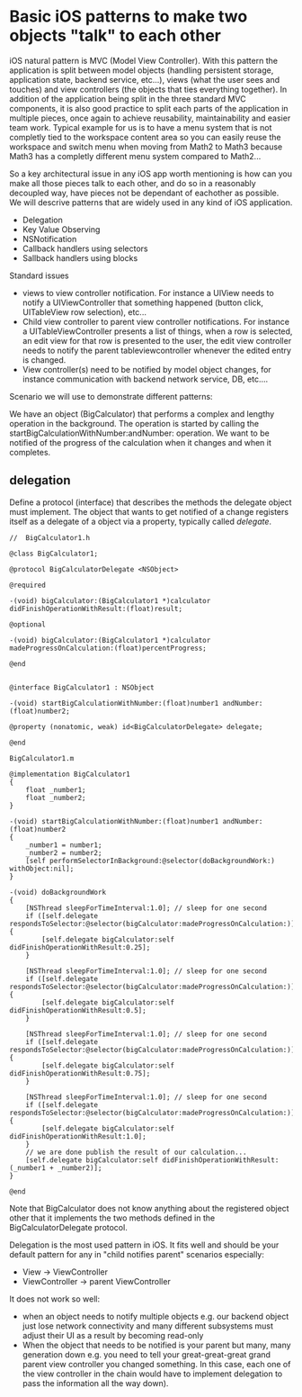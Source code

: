# Basic iOS patterns to make two objects "talk" to each other


iOS natural pattern is MVC (Model View Controller). With this pattern the application is split between model objects (handling persistent storage, application state, backend service, etc...), views (what the user sees and touches) and view controllers (the objects that ties everything together). 
In addition of the application being split in the three standard MVC components, it is also good practice to split each parts of the application in multiple pieces, once again to achieve reusability, maintainability and easier team work. Typical example for us is to have a menu system that is not completly tied to the workspace content area so you can easily reuse the workspace and switch menu when moving from Math2 to Math3 because Math3 has a completly different menu system compared to Math2...

So a key architectural issue in any iOS app worth mentioning is how can you make all those pieces talk to each other, and do so in a reasonably decoupled way, have pieces not be dependant of eachother as possible. We will descrive patterns that are widely used in any kind of iOS application.

* Delegation
* Key Value Observing
* NSNotification
* Callback handlers using selectors
* Sallback handlers using blocks

Standard issues 

* views to view controller notification. For instance a UIView needs to notify a UIViewController that something happened (button click, UITableView row selection), etc...
* Child view controller to parent view controller notifications. For instance a UITableViewController presents a list of things, when a row is selected, an edit view for that row is presented to the user, the edit view controller needs to notify the parent tableviewcontroller whenever the edited entry is changed.
* View controller(s) need to be notified by model object changes, for instance communication with backend network service, DB, etc....

Scenario we will use to demonstrate different patterns:

We have an object (BigCalculator) that performs a complex and lengthy operation in the background.
The operation is started by calling the startBigCalculationWithNumber:andNumber: operation.
We want to be notified of the progress of the calculation when it changes and when it completes.


## delegation

Define a protocol (interface) that describes the methods the delegate object must implement.
The object that wants to get notified of a change registers itself as a delegate of a object via a property, 
typically called *delegate*.

```objC
//  BigCalculator1.h

@class BigCalculator1;

@protocol BigCalculatorDelegate <NSObject>

@required

-(void) bigCalculator:(BigCalculator1 *)calculator didFinishOperationWithResult:(float)result;

@optional

-(void) bigCalculator:(BigCalculator1 *)calculator madeProgressOnCalculation:(float)percentProgress;

@end


@interface BigCalculator1 : NSObject

-(void) startBigCalculationWithNumber:(float)number1 andNumber:(float)number2;

@property (nonatomic, weak) id<BigCalculatorDelegate> delegate;

@end
```

```objC
BigCalculator1.m

@implementation BigCalculator1
{
    float _number1;
    float _number2;
}

-(void) startBigCalculationWithNumber:(float)number1 andNumber:(float)number2
{
    _number1 = number1;
    _number2 = number2;
    [self performSelectorInBackground:@selector(doBackgroundWork:) withObject:nil];
}

-(void) doBackgroundWork
{
    [NSThread sleepForTimeInterval:1.0]; // sleep for one second
    if ([self.delegate respondsToSelector:@selector(bigCalculator:madeProgressOnCalculation:)]) {
        [self.delegate bigCalculator:self didFinishOperationWithResult:0.25];
    }
    
    [NSThread sleepForTimeInterval:1.0]; // sleep for one second
    if ([self.delegate respondsToSelector:@selector(bigCalculator:madeProgressOnCalculation:)]) {
        [self.delegate bigCalculator:self didFinishOperationWithResult:0.5];
    }

    [NSThread sleepForTimeInterval:1.0]; // sleep for one second
    if ([self.delegate respondsToSelector:@selector(bigCalculator:madeProgressOnCalculation:)]) {
        [self.delegate bigCalculator:self didFinishOperationWithResult:0.75];
    }

    [NSThread sleepForTimeInterval:1.0]; // sleep for one second
    if ([self.delegate respondsToSelector:@selector(bigCalculator:madeProgressOnCalculation:)]) {
        [self.delegate bigCalculator:self didFinishOperationWithResult:1.0];
    }
    // we are done publish the result of our calculation...
    [self.delegate bigCalculator:self didFinishOperationWithResult:(_number1 + _number2)];
}

@end
```



Note that BigCalculator does not know anything about the registered object other that it implements the two methods defined in the BigCalculatorDelegate protocol.

Delegation is the most used pattern in iOS. It fits well and should be your default pattern for any in "child notifies parent" scenarios especially:
* View -> ViewController
* ViewController -> parent ViewController

It does not work so well:
* when an object needs to notify multiple objects e.g. our backend object just lose network connectivity and many different subsystems must adjust their UI as a result by becoming read-only
* When the object that needs to be notified is your parent but many, many generation down e.g. you need to tell your great-great-great grand parent view controller you changed something. In this case, each one of the view controller in the chain would have to implement delegation to pass the information all the way down).
